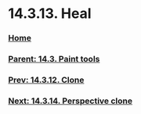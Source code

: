 # 14.3.13. Heal

### [Home](./00-home.md)
### [Parent: 14.3. Paint tools](./14-03-00-paint-tools.md)
### [Prev: 14.3.12. Clone](./14-03-12-clone.md)
### [Next: 14.3.14. Perspective clone](./14-03-14-perspective-clone.md)
